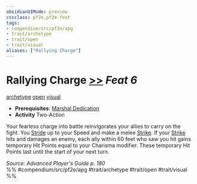 ```yaml
---
obsidianUIMode: preview
cssclass: pf2e,pf2e-feat
tags:
- compendium/src/pf2e/apg
- trait/archetype
- trait/open
- trait/visual
aliases: ["Rallying Charge"]
---
```

# Rallying Charge  [>>](/rules/core-rulebook/chapter-9-playing-the-game.md#Actions "Two-Action") *Feat 6*  
[archetype](/rules/traits/archetype.md)  [open](/rules/traits/open.md)  [visual](/rules/traits/visual.md)  

- **Prerequisites**: [Marshal Dedication](/compendium/feats/marshal-dedication-apg.md)
- **Activity** Two-Action

Your fearless charge into battle reinvigorates your allies to carry on the fight. You [Stride](/rules/actions/stride.md) up to your Speed and make a melee [Strike](/rules/actions/strike.md). If your [Strike](/rules/actions/strike.md) hits and damages an enemy, each ally within 60 feet who saw you hit gains temporary Hit Points equal to your Charisma modifier. These temporary Hit Points last until the start of your next turn.

*Source: Advanced Player's Guide p. 180*  
%% #compendium/src/pf2e/apg #trait/archetype #trait/open #trait/visual %%